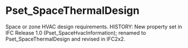 # Pset_SpaceThermalDesign

Space or zone HVAC design requirements. HISTORY: New property set in IFC Release 1.0 (Pset_SpaceHvacInformation); renamed to Pset_SpaceThermalDesign and revised in IFC2x2.
